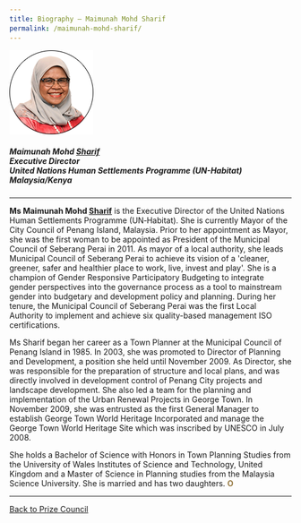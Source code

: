 ```yaml
---
title: Biography — Maimunah Mohd Sharif
permalink: /maimunah-mohd-sharif/
---
```


<div style="width:150px"><img src="/images/jury/maimunah-mohd-sharif.png" alt="Maimunah Mohd Sharif" /></div>

##### **Maimunah Mohd <u>Sharif</u>** <br> Executive Director <br> United Nations Human Settlements Programme (UN-Habitat) <br> Malaysia/Kenya

---

**Ms Maimunah Mohd <u>Sharif</u>** is the Executive Director of the United Nations Human Settlements Programme (UN‐Habitat). She is currently Mayor of the City Council of Penang Island, Malaysia. Prior to her appointment as Mayor, she was the first woman to be appointed as President of the Municipal Council of Seberang Perai in 2011. As mayor of a local authority, she leads Municipal Council of Seberang Perai to achieve its vision of a 'cleaner, greener, safer and healthier place to work, live, invest and play'. She is a champion of Gender Responsive Participatory Budgeting to integrate gender perspectives into the governance process as a tool to mainstream gender into budgetary and development policy and planning. During her tenure, the Municipal Council of Seberang Perai was the first Local Authority to implement and achieve six quality-based management ISO certifications. 

Ms Sharif began her career as a Town Planner at the Municipal Council of Penang Island in 1985. In 2003, she was promoted to Director of Planning and Development, a position she held until November 2009. As Director, she was responsible for the preparation of structure and local plans, and was directly involved in development control of Penang City projects and landscape development. She also led a team for the planning and implementation of the Urban Renewal Projects in George Town. In November 2009, she was entrusted as the first General Manager to establish George Town World Heritage Incorporated and manage the George Town World Heritage Site which was inscribed by UNESCO in July 2008. 

She holds a Bachelor of Science with Honors in Town Planning Studies from the University of Wales Institutes of Science and Technology, United Kingdom and a Master of Science in Planning studies from the Malaysia Science University. She is married and has two daughters. **<font color="#967942">O</font>**

---

[Back to Prize Council](/prize-council/)
